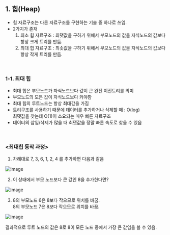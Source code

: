 ## 1. 힙(Heap)

- 힙 자료구조는 다른 자료구조를 구현하는 기술 중 하나로 쓰임.
- 2가지가 존재
  1. 최소 힙 자료구조 : 최댓값을 구하기 위해서 부모노드의 값을 자식노드의 값보다 항상 크게 트리를 만듬.
  2. 최대 힙 자료구조 : 최솟값을 구하기 위해서 부모노드의 값을 자식노드의 값보다 항상 작게 트리를 만듬.
  
<br>

### 1-1. 최대 힙
- 최대 힙은 부모노드가 자식노드보다 값이 큰 완전 이진트리를 의미
- 부모노드의 모든 값이 자식노드보다 커야함
- 최대 힙의 루트노드는 항상 최대값을 가짐
- 트리구조를 사용하기 때문에 데이터를 추가하거나 삭제할 때 : O(log)  
  최댓값을 찾는데 O(1)이 소요되는 매우 빠른 자료구조  
- 데이터의 삽입/삭제가 많을 때 최댓값을 정말 빠른 속도로 찾을 수 있음

<br>

### <최대힙 동작 과정>  

1. 차례대로 7, 3, 6, 1, 2, 4 를 추가하면 다음과 같음 

![image](https://user-images.githubusercontent.com/87354210/216893461-5d4fdcf1-7f67-4050-b8d2-110e0bd87e32.png)
 
2. 이 상태에서 부모 노드보다 큰 값인 8을 추가한다면?  

![image](https://user-images.githubusercontent.com/87354210/216893765-17f52e6a-e9bc-4dc0-afe8-69d5de3dd265.png)

3. 8의 부모노드 6은 8보다 작으므로 위치를 바꿈.  
8의 부모노드 7은 8보다 작으므로 위치를 바꿈.  

![image](https://user-images.githubusercontent.com/87354210/216894296-429c0be9-e984-43dd-bc64-5b659546744a.png)  

결과적으로 루트 노드의 값은 8로 8이 모든 노드 중에서 가장 큰 값임을 볼 수 있음.
